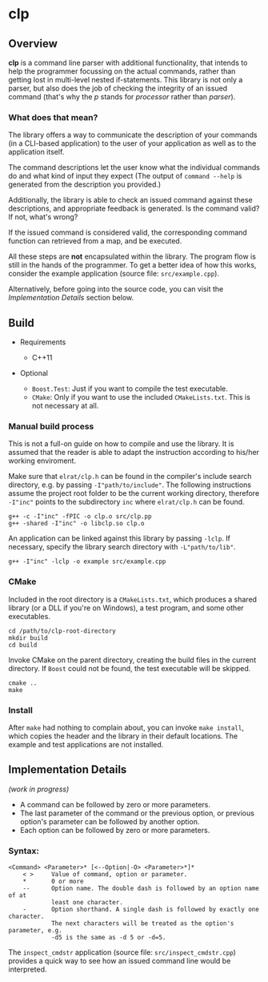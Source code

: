 # clp

## Overview

**clp** is a command line parser with additional functionality, that intends to help the programmer focussing on the actual commands, rather than getting lost in multi-level nested if-statements. This library is not only a parser, but also does the job of checking the integrity of an issued command (that's why the *p* stands for *processor* rather than *parser*).

### What does that mean?

The library offers a way to communicate the description of your commands (in a CLI-based application) to the user of your application as well as to the application itself.

The command descriptions let the user know what the individual commands do and what kind of input they expect (The output of `command --help` is generated from the description you provided.)

Additionally, the library is able to check an issued command against these descriptions, and appropriate feedback is generated. Is the command valid? If not, what's wrong?

If the issued command is considered valid, the corresponding command function can retrieved from a map, and be executed. 

All these steps are **not** encapsulated within the library. The program flow is still in the hands of the programmer. To get a better idea of how this works, consider the example application (source file: `src/example.cpp`).

Alternatively, before going into the source code, you can visit the *Implementation Details* section below.

## Build

- Requirements
	- C++11

- Optional 
	- `Boost.Test`: Just if you want to compile the test executable.
	- `CMake`: Only if you want to use the included `CMakeLists.txt`. This is not necessary at all.

### Manual build process

This is not a full-on guide on how to compile and use the library. It is assumed that the reader is able to adapt the instruction according to his/her working enviroment.

Make sure that `elrat/clp.h` can be found in the compiler's include search directory, e.g. by passing `-I"path/to/include"`. The following instructions assume the project root folder to be the current working directory, therefore `-I"inc"` points to the subdirectory `inc` where `elrat/clp.h` can be found.

```
g++ -c -I"inc" -fPIC -o clp.o src/clp.pp
g++ -shared -I"inc" -o libclp.so clp.o
``` 

An application can be linked against this library by passing `-lclp`. If necessary, specify the library search directory with `-L"path/to/lib"`.

``` 
g++ -I"inc" -lclp -o example src/example.cpp
``` 

### CMake

Included in the root directory is a `CMakeLists.txt`, which produces a shared library (or a DLL if you're on Windows), a test program, and some other executables.

```
cd /path/to/clp-root-directory
mkdir build
cd build
```

Invoke CMake on the parent directory, creating the build files in the current directory. If `Boost` could not be found, the test executable will be skipped.

```
cmake ..
make
```

### Install

After `make` had nothing to complain about, you can invoke `make install`, which copies the header and the library in their default locations. The example and test applications are not installed.

## Implementation Details

*(work in progress)*

- A command can be followed by zero or more parameters. 
- The last parameter of the command or the previous option, or previous option's parameter can be followed by another option. 
- Each option can be followed by zero or more parameters.

### Syntax:

```
<Command> <Parameter>* [<--Option|-O> <Parameter>*]*
    < >     Value of command, option or parameter.
    *       0 or more
    --      Option name. The double dash is followed by an option name of at 
            least one character.
    -       Option shorthand. A single dash is followed by exactly one character.
            The next characters will be treated as the option's parameter, e.g.
            -d5 is the same as -d 5 or -d=5.
```

The `inspect_cmdstr` application (source file: `src/inspect_cmdstr.cpp`) provides a quick way to see
how an issued command line would be interpreted.

